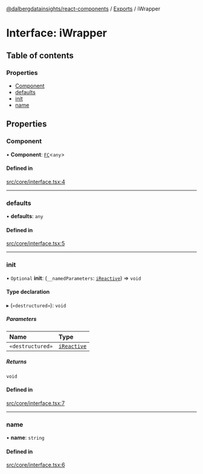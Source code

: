 [@dalbergdatainsights/react-components](../README.md) / [Exports](../modules.md) / iWrapper

# Interface: iWrapper

## Table of contents

### Properties

- [Component](iWrapper.md#component)
- [defaults](iWrapper.md#defaults)
- [init](iWrapper.md#init)
- [name](iWrapper.md#name)

## Properties

### Component

• **Component**: [`FC`](../modules/internal_.md#fc)<`any`\>

#### Defined in

[src/core/interface.tsx:4](https://github.com/DalbergDataInsights/react-components/blob/eddc6af/src/core/interface.tsx#L4)

___

### defaults

• **defaults**: `any`

#### Defined in

[src/core/interface.tsx:5](https://github.com/DalbergDataInsights/react-components/blob/eddc6af/src/core/interface.tsx#L5)

___

### init

• `Optional` **init**: (`__namedParameters`: [`iReactive`](iReactive.md)) => `void`

#### Type declaration

▸ (`«destructured»`): `void`

##### Parameters

| Name | Type |
| :------ | :------ |
| `«destructured»` | [`iReactive`](iReactive.md) |

##### Returns

`void`

#### Defined in

[src/core/interface.tsx:7](https://github.com/DalbergDataInsights/react-components/blob/eddc6af/src/core/interface.tsx#L7)

___

### name

• **name**: `string`

#### Defined in

[src/core/interface.tsx:6](https://github.com/DalbergDataInsights/react-components/blob/eddc6af/src/core/interface.tsx#L6)
